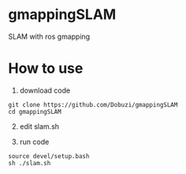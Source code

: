 # gmappingSLAM
SLAM with ros gmapping

# How to use
1. download code
```
git clone https://github.com/Dobuzi/gmappingSLAM
cd gmappingSLAM
```

2. edit slam.sh

3. run code
```
source devel/setup.bash
sh ./slam.sh
```
